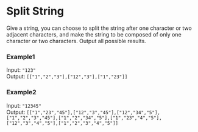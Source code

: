 # Split String

Give a string, you can choose to split the string after one character or two adjacent characters, and make the string to be composed of only one character or two characters. Output all possible results.

### Example1

Input: `"123"`  
Output: `[["1","2","3"],["12","3"],["1","23"]]`

### Example2

Input: `"12345"`  
Output: `[["1","23","45"],["12","3","45"],["12","34","5"],["1","2","3","45"],["1","2","34","5"],["1","23","4","5"],["12","3","4","5"],["1","2","3","4","5"]]`